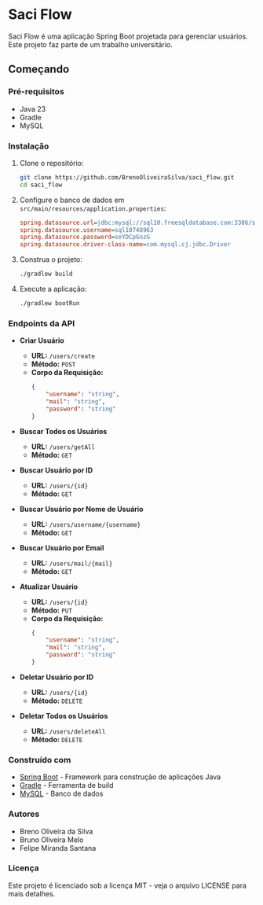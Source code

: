 # Saci Flow

Saci Flow é uma aplicação Spring Boot projetada para gerenciar usuários. Este projeto faz parte de um trabalho universitário.

## Começando

### Pré-requisitos

- Java 23
- Gradle
- MySQL

### Instalação

1. Clone o repositório:
    ```sh
    git clone https://github.com/BrenoOliveiraSilva/saci_flow.git
    cd saci_flow
    ```

2. Configure o banco de dados em `src/main/resources/application.properties`:
    ```ini
    spring.datasource.url=jdbc:mysql://sql10.freesqldatabase.com:3306/sql10748963
    spring.datasource.username=sql10748963
    spring.datasource.password=seYDCpGnzG
    spring.datasource.driver-class-name=com.mysql.cj.jdbc.Driver
    ```

3. Construa o projeto:
    ```sh
    ./gradlew build
    ```

4. Execute a aplicação:
    ```sh
    ./gradlew bootRun
    ```

### Endpoints da API

- **Criar Usuário**
    - **URL:** `/users/create`
    - **Método:** `POST`
    - **Corpo da Requisição:**
        ```json
        {
            "username": "string",
            "mail": "string",
            "password": "string"
        }
        ```

- **Buscar Todos os Usuários**
    - **URL:** `/users/getAll`
    - **Método:** `GET`

- **Buscar Usuário por ID**
    - **URL:** `/users/{id}`
    - **Método:** `GET`

- **Buscar Usuário por Nome de Usuário**
    - **URL:** `/users/username/{username}`
    - **Método:** `GET`

- **Buscar Usuário por Email**
    - **URL:** `/users/mail/{mail}`
    - **Método:** `GET`

- **Atualizar Usuário**
    - **URL:** `/users/{id}`
    - **Método:** `PUT`
    - **Corpo da Requisição:**
        ```json
        {
            "username": "string",
            "mail": "string",
            "password": "string"
        }
        ```

- **Deletar Usuário por ID**
    - **URL:** `/users/{id}`
    - **Método:** `DELETE`

- **Deletar Todos os Usuários**
    - **URL:** `/users/deleteAll`
    - **Método:** `DELETE`

### Construído com

- [Spring Boot](https://spring.io/projects/spring-boot) - Framework para construção de aplicações Java
- [Gradle](https://gradle.org/) - Ferramenta de build
- [MySQL](https://www.mysql.com/) - Banco de dados

### Autores

- Breno Oliveira da Silva
- Bruno Oliveira Melo
- Felipe Miranda Santana

### Licença

Este projeto é licenciado sob a licença MIT - veja o arquivo LICENSE para mais detalhes.
